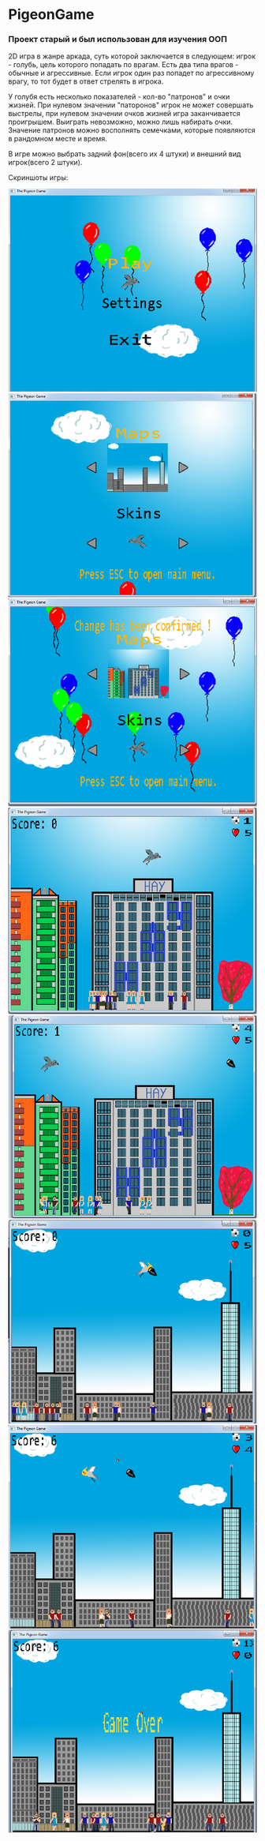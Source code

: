 # PigeonGame

### Проект старый и был использован для изучения ООП

2D игра в жанре аркада, суть которой заключается в следующем: игрок - голубь, цель которого попадать по врагам. Есть два типа врагов - обычные и агрессивные. Если игрок один раз попадет по агрессивному врагу, то тот будет в ответ стрелять в игрока. 

У голубя есть несколько показателей - кол-во "патронов" и очки жизней. При нулевом значении "паторонов" игрок не может совершать выстрелы, при нулевом значении очков жизней игра заканчивается проигрышем. Выиграть невозможно, можно лишь набирать очки. Значение патронов можно восполнять семечками, которые появляются в рандомном месте и время.

В игре можно выбрать задний фон(всего их 4 штуки) и внешний вид игрок(всего 2 штуки).

Скриншоты игры:

<img src = "readMeImages/pg1.png">
<img src = "readMeImages/pg2.png">
<img src = "readMeImages/pg3.png">
<img src = "readMeImages/pg4.png">
<img src = "readMeImages/pg5.png">
<img src = "readMeImages/pg6.png">
<img src = "readMeImages/pg7.png">
<img src = "readMeImages/pg8.png">
